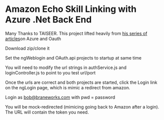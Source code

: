 # Amazon Echo Skill Linking with Azure .Net Back End

Many Thanks to TAISEER.  This project lifted heavily from [his series of articles](http://bitoftech.net/2014/07/16/enable-oauth-refresh-tokens-angularjs-app-using-asp-net-web-api-2-owin/)on Azure and Oauth

Download zip/clone it

Set the ngWeblogin and OAuth.api projects to startup at same time

You will need to modify the url strings in authService.js and loginController.js to point to you test url/port

Once the urls are correct and both projects are started, click the Login link on the ngLogin page, which is mimic a redirect from amazon.

Login as bob@braneworks.com with pwd = password

You will be mock-redirected (mimicing going back to Amazon after a login).  The URL will contain the token you need.


